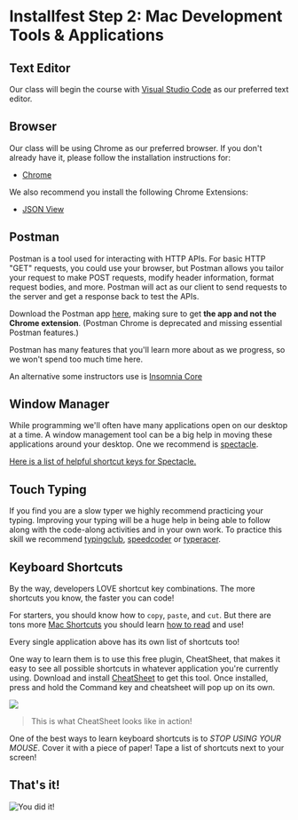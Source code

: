 # Installfest Step 2: Mac Development Tools & Applications

## Text Editor

Our class will begin the course with [Visual Studio Code](./editor-vsc.md) as our preferred text editor. 


## Browser
Our class will be using Chrome as our preferred browser. If you don't already have it, please follow the installation instructions for:

* [Chrome](https://support.google.com/chrome/answer/95346?hl=en)

We also recommend you install the following Chrome Extensions:

* [JSON View](https://chrome.google.com/webstore/detail/jsonview/chklaanhfefbnpoihckbnefhakgolnmc)


## Postman

Postman is a tool used for interacting with HTTP APIs. For basic HTTP "GET" requests, you could use your browser, but Postman allows you tailor your request to make POST requests, modify header information, format request bodies, and more. Postman will act as our client to send requests to the server and get a response back to test the APIs.

Download the Postman app [here](https://www.getpostman.com/products), making sure to get **the app and not the Chrome extension**. (Postman Chrome is deprecated and missing essential Postman features.) 

Postman has many features that you'll learn more about as we progress, so we won't spend too much time here.

An alternative some instructors use is [Insomnia Core](https://insomnia.rest/download/)

## Window Manager

While programming we'll often have many applications open on our desktop at a time. A window management tool can be a big help in moving these applications around your desktop. One we recommend is [spectacle](https://www.spectacleapp.com/).

[Here is a list of helpful shortcut keys for Spectacle.](https://github.com/eczarny/spectacle)

## Touch Typing
If you find you are a slow typer we highly recommend practicing your typing. Improving your typing will be a huge help in being able to follow along with the code-along activities and in your own work. To practice this skill we recommend [typingclub](http://typingclub.com), [speedcoder](http://www.speedcoder.net/) or [typeracer](http://play.typeracer.com/).

## Keyboard Shortcuts
By the way, developers LOVE shortcut key combinations. The more shortcuts you know, the faster you can code!

For starters, you should know how to `copy`, `paste`, and `cut`. But there are tons more [Mac Shortcuts](https://duckduckgo.com/?q=mac+keyboard+shortcuts&ia=cheatsheet&iax=1) you should learn [how to read](https://support.apple.com/en-us/HT201236) and use!

Every single application above has its own list of shortcuts too!

One way to learn them is to use this free plugin, CheatSheet, that makes it easy to see all possible shortcuts in whatever application you're currently using. Download and install [CheatSheet](https://mediaatelier.com/CheatSheet/?lang=en) to get this tool. Once installed, press and hold the Command key and cheatsheet will pop up on its own.

<img src="https://mediaatelier.com/CheatSheet/imgs/main.png">

> This is what CheatSheet looks like in action!

One of the best ways to learn keyboard shortcuts is to _STOP USING YOUR MOUSE_. Cover it with a piece of paper! Tape a list of shortcuts next to your screen!

## That's it!

![You did it!](https://media.giphy.com/media/3otPoS81loriI9sO8o/giphy.gif)

